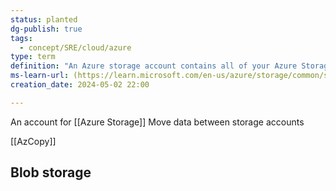 ```yaml
---
status: planted
dg-publish: true
tags:
  - concept/SRE/cloud/azure
type: term
definition: "An Azure storage account contains all of your Azure Storage data objects: blobs, files, queues, and tables."
ms-learn-url: (https://learn.microsoft.com/en-us/azure/storage/common/storage-account-overview)
creation_date: 2024-05-02 22:00

---
```


An account for [[Azure Storage]]
Move data between storage accounts

[[AzCopy]]

## Blob storage
